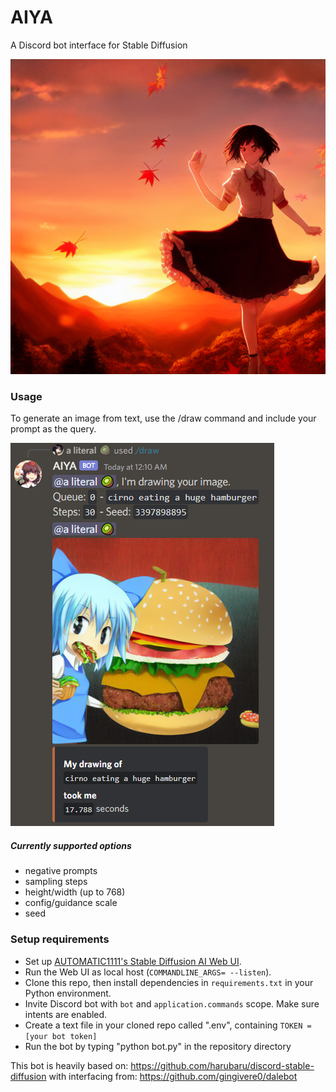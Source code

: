 # AIYA
A Discord bot interface for Stable Diffusion

![](preview.png)

### Usage
To generate an image from text, use the /draw command and include your prompt as the query.

![](preview2.png)

##### Currently supported options
- negative prompts
- sampling steps
- height/width (up to 768)
- config/guidance scale
- seed

### Setup requirements
- Set up [AUTOMATIC1111's Stable Diffusion AI Web UI](https://github.com/AUTOMATIC1111/stable-diffusion-webui).
- Run the Web UI as local host (`COMMANDLINE_ARGS= --listen`).
- Clone this repo, then install dependencies in `requirements.txt` in your Python environment.
- Invite Discord bot with `bot` and `application.commands` scope. Make sure intents are enabled.
- Create a text file in your cloned repo called ".env", containing `TOKEN = [your bot token]`
- Run the bot by typing "python bot.py" in the repository directory

This bot is heavily based on:
https://github.com/harubaru/discord-stable-diffusion
with interfacing from:
https://github.com/gingivere0/dalebot
